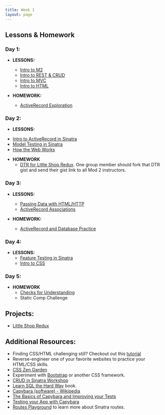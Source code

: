 ```yaml
---
title: Week 1
layout: page
---
```


## Lessons & Homework

### Day 1:

* **LESSONS:**
  - [Intro to M2](../misc/day_1.html)
  - [Intro to REST & CRUD](../lessons/restful_routes_and_crud)
  - [Intro to MVC](../lessons/intro_to_mvc)
  - [Intro to HTML](../lessons/intro_to_html)

* **HOMEWORK:**
  - [ActiveRecord Exploration](../homework/activerecord_exploration)
  
### Day 2:

* **LESSONS:**
- [Intro to ActiveRecord in Sinatra](../lessons/intro_to_active_record_in_sinatra)
- [Model Testing in Sinatra](../lessons/model_testing_in_sinatra)
- [How the Web Works](../lessons/how_the_web_works)

* **HOMEWORK**
  - [DTR for Little Shop Redux](../../career_development_curriculum/module_one/dtr_guidelines_memo). One group member should fork that DTR gist and send their gist link to all Mod 2 instructors.

### Day 3:

* **LESSONS:**
  - [Passing Data with HTML/HTTP](../lessons/passing_data_with_sinatra)
  - [ActiveRecord Associations](../lessons/activerecord_associations)

* **HOMEWORK:**
  - [ActiveRecord and Database Practice](../homework/activerecord_and_database_practice)

### Day 4:

* **LESSONS:**
  - [Feature Testing in Sinatra](../lessons/feature_testing_in_sinatra)
  - [Intro to CSS](../lessons/intro_to_css)

### Day 5:
* **HOMEWORK**
  - [Checks for Understanding](https://github.com/turingschool/checks-for-understanding/blob/master/module-2/backend/week_one.md)
  - Static Comp Challenge

## Projects:

* [Little Shop Redux](https://github.com/turingschool-projects/little-shop-redux)

## Additional Resources:

  - Finding CSS/HTML challenging still? Checkout out this [tutorial](https://github.com/turingschool-examples/introductory-static-site)
  - Reverse-engineer one of your favorite websites to practice your HTML/CSS skills.
  - [CSS Zen Garden](http://www.csszengarden.com/)
  - Experiment with [Bootstrap](http://getbootstrap.com/) or another CSS framework.
  - [CRUD in Sinatra Workshop](../misc/crud_in_sinatra_workshop)
  - [Learn SQL the Hard Way](http://sql.learncodethehardway.org/book/) book.
  - [Capybara (software) - Wikipedia](https://en.wikipedia.org/wiki/Capybara_(software))
  - [The Basics of Capybara and Improving your Tests](https://www.sitepoint.com/basics-capybara-improving-tests/)
  - [Testing your App with Capybara](https://github.com/teamcapybara/capybara)
  - [Routes Playground](https://github.com/turingschool/routing_playground) to learn more about Sinatra routes.
